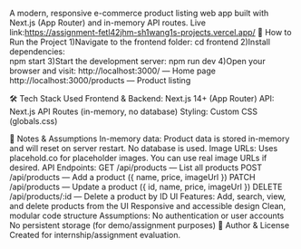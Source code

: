 A modern, responsive e-commerce product listing web app built with Next.js (App Router) and in-memory API routes.
Live link:https://assignment-fetl42jhm-sh1wang1s-projects.vercel.app/
🚀 How to Run the Project
1)Navigate to the frontend folder:
  cd frontend
2)Install dependencies:  
   npm start
3)Start the development server:
   npm run dev
4)Open your browser and visit:
   http://localhost:3000/ — Home page
   http://localhost:3000/products — Product listing  

🛠 Tech Stack Used
Frontend & Backend: Next.js 14+ (App Router)
API: Next.js API Routes (in-memory, no database)
Styling: Custom CSS (globals.css)

📝 Notes & Assumptions
In-memory data: Product data is stored in-memory and will reset on server restart. No database is used.
Image URLs: Uses placehold.co for placeholder images. You can use real image URLs if desired.
API Endpoints:
GET /api/products — List all products
POST /api/products — Add a product ({ name, price, imageUrl })
PATCH /api/products — Update a product ({ id, name, price, imageUrl })
DELETE /api/products/:id — Delete a product by ID
UI Features:
Add, search, view, and delete products from the UI
Responsive and accessible design
Clean, modular code structure
Assumptions:
No authentication or user accounts
No persistent storage (for demo/assignment purposes)
📄 Author & License
Created for internship/assignment evaluation.
